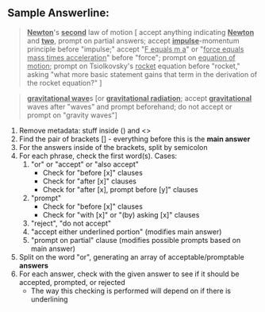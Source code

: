 Sample Answerline:
------------------

> <b><u>Newton</u></b>'s <b><u>se</u></b><b><u>cond</u></b> law of motion 
> [
>     accept anything indicating <b><u>Newton</u></b> and <b><u>two</u></b>, prompt on partial answers; 
>     accept <b><u>impulse</u></b>-momentum principle before "impulse;" 
>     accept "<u>F equals m a</u>" 
>     or "<u>force equals mass times acceleration</u>" before "force"; 
>     prompt on <u>equation of motion</u>; 
>     prompt on Tsiolkovsky's <u>rocket</u> equation before "rocket," asking "what more basic statement gains that term in the derivation of the rocket equation?"
> ]

> <b><u>gravitational wave</u></b>s [or <b><u>gravitational radiation</u></b>; accept <b><u>gravitational</u></b> waves after "waves" and prompt beforehand; do not accept or prompt on "gravity waves"]

1. Remove metadata: stuff inside () and <>
2. Find the pair of brackets [] - everything before this is the **main answer**
3. For the answers inside of the brackets, split by semicolon
4. For each phrase, check the first word(s). Cases:
    1. "or" or "accept" or "also accept"
        - Check for "before [x]" clauses
        - Check for "after [x]" clauses
        - Check for "after [x], prompt before [y]" clauses
    2. "prompt"
        - Check for "before [x]" clauses
        - Check for "with [x]" or "(by) asking [x]" clauses
    3. "reject", "do not accept"
    4. "accept either underlined portion" (modifies main answer)
    5. "prompt on partial" clause (modifies possible prompts based on main answer)
5. Split on the word "or", generating an array of acceptable/promptable **answers**
6. For each answer, check with the given answer to see if it should be accepted, prompted, or rejected
    - The way this checking is performed will depend on if there is underlining
